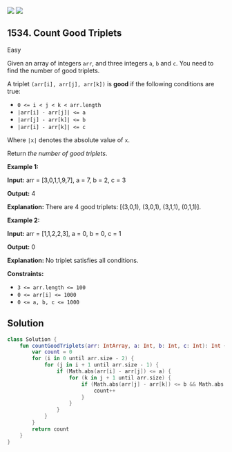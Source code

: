[![](https://img.shields.io/github/stars/javadev/LeetCode-in-Kotlin?label=Stars&style=flat-square)](https://github.com/javadev/LeetCode-in-Kotlin)
[![](https://img.shields.io/github/forks/javadev/LeetCode-in-Kotlin?label=Fork%20me%20on%20GitHub%20&style=flat-square)](https://github.com/javadev/LeetCode-in-Kotlin/fork)

## 1534\. Count Good Triplets

Easy

Given an array of integers `arr`, and three integers `a`, `b` and `c`. You need to find the number of good triplets.

A triplet `(arr[i], arr[j], arr[k])` is **good** if the following conditions are true:

*   `0 <= i < j < k < arr.length`
*   `|arr[i] - arr[j]| <= a`
*   `|arr[j] - arr[k]| <= b`
*   `|arr[i] - arr[k]| <= c`

Where `|x|` denotes the absolute value of `x`.

Return _the number of good triplets_.

**Example 1:**

**Input:** arr = [3,0,1,1,9,7], a = 7, b = 2, c = 3

**Output:** 4

**Explanation:** There are 4 good triplets: [(3,0,1), (3,0,1), (3,1,1), (0,1,1)].

**Example 2:**

**Input:** arr = [1,1,2,2,3], a = 0, b = 0, c = 1

**Output:** 0

**Explanation:** No triplet satisfies all conditions.

**Constraints:**

*   `3 <= arr.length <= 100`
*   `0 <= arr[i] <= 1000`
*   `0 <= a, b, c <= 1000`

## Solution

```kotlin
class Solution {
    fun countGoodTriplets(arr: IntArray, a: Int, b: Int, c: Int): Int {
        var count = 0
        for (i in 0 until arr.size - 2) {
            for (j in i + 1 until arr.size - 1) {
                if (Math.abs(arr[i] - arr[j]) <= a) {
                    for (k in j + 1 until arr.size) {
                        if (Math.abs(arr[j] - arr[k]) <= b && Math.abs(arr[i] - arr[k]) <= c) {
                            count++
                        }
                    }
                }
            }
        }
        return count
    }
}
```